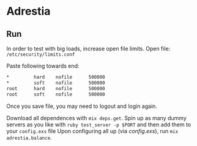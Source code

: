 # Adrestia

## Run
In order to test with big loads, increase open file limits.
Open file: `/etc/security/limits.conf`

Paste following towards end:
~~~bash
*         hard    nofile      500000
*         soft    nofile      500000
root      hard    nofile      500000
root      soft    nofile      500000
~~~

Once you save file, you may need to logout and login again.

Download all dependences with `mix deps.get`.
Spin up as many dummy servers as you like with `ruby test_server -p $PORT` and then add them to your `config.exs` file
Upon configuring all up (via _config.exs_), run `mix adrestia.balance`.

